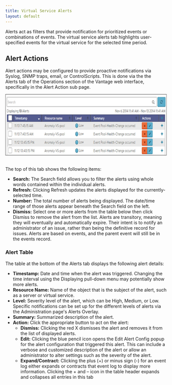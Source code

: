 ```yaml
---
title: Virtual Service Alerts
layout: default
---
```

Alerts act as filters that provide notification for prioritized events or combinations of events. The virtual service alerts tab highlights user-specified events for the virtual service for the selected time period.

## Alert Actions

Alert actions may be configured to provide proactive notifications via Syslog, SNMP traps, email, or ControlScripts. This is done via the the Alerts tab of the Operations section of the Vantage web interface, specifically in the Alert Action sub page.

<img class="alignnone size-full wp-image-1113" src="img/details_alerts_tab_10.jpg" alt="details_alerts_tab_10" width="740" height="191"> 

The top of this tab shows the following items:

* **Search:** The Search field allows you to filter the alerts using whole words contained within the individual alerts. 
* **Refresh:** Clicking Refresh updates the alerts displayed for the currently-selected time. 
* **Number:** The total number of alerts being displayed. The date/time range of those alerts appear beneath the Search field on the left. 
* **Dismiss:** Select one or more alerts from the table below then click Dismiss to remove the alert from the list. Alerts are transitory, meaning they will eventually and automatically expire. Their intent is to notify an administrator of an issue, rather than being the definitive record for issues. Alerts are based on events, and the parent event will still be in the events record.  

### Alert Table

The table at the bottom of the Alerts tab displays the following alert details:

* **Timestamp:** Date and time when the alert was triggered. Changing the time interval using the Displaying pull-down menu may potentially show more alerts. 
* **Resource Name:** Name of the object that is the subject of the alert, such as a server or virtual service. 
* **Level:** Severity level of the alert, which can be High, Medium, or Low. Specific notifications can be set up for the different levels of alerts via the Administration page's Alerts Overlay. 
* **Summary:** Summarized description of the alert. 
* **Action:** Click the appropriate button to act on the alert:  
    * **Dismiss:** Clicking the red X dismisses the alert and removes it from the list of displayed alerts. 
    * **Edit:** Clicking the blue pencil icon opens the Edit Alert Config popup for the alert configuration that triggered this alert. This can include a verbose and customized description of the alert or allow an administrator to alter settings such as the severity of the alert. 
    * **Expand/Contract:** Clicking the plus (+) or minus sign (-) for an event log either expands or contracts that event log to display more information. Clicking the + and – icon in the table header expands and collapses all entries in this tab   